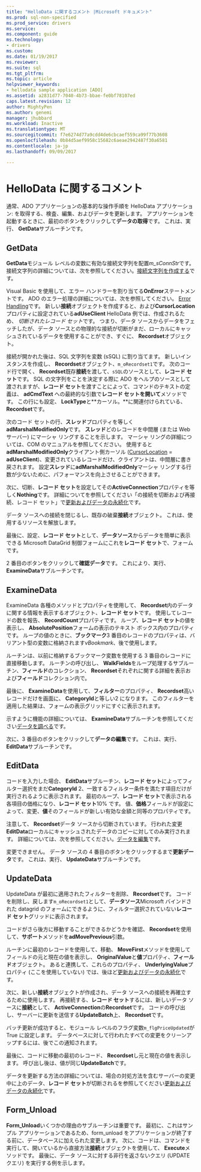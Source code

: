 ```yaml
---
title: "HelloData に関するコメント |Microsoft ドキュメント"
ms.prod: sql-non-specified
ms.prod_service: drivers
ms.service: 
ms.component: guide
ms.technology:
- drivers
ms.custom: 
ms.date: 01/19/2017
ms.reviewer: 
ms.suite: sql
ms.tgt_pltfrm: 
ms.topic: article
helpviewer_keywords:
- hellodata sample application [ADO]
ms.assetid: a2831d77-7040-4b73-bbae-fe0bf78107ed
caps.latest.revision: 12
author: MightyPen
ms.author: genemi
manager: jhubbard
ms.workload: Inactive
ms.translationtype: MT
ms.sourcegitcommit: f7e6274d77a9cdd4de6cbcaef559ca99f77b3608
ms.openlocfilehash: 0b84d5aef9958c15682c6aeae2942487f30a6581
ms.contentlocale: ja-jp
ms.lasthandoff: 09/09/2017

---
```

# <a name="comments-on-hellodata"></a>HelloData に関するコメント
通常、ADO アプリケーションの基本的な操作手順を HelloData アプリケーション: を取得する、検査、編集、およびデータを更新します。 アプリケーションを起動するときに、最初のボタンをクリックして**データの取得**です。 これは、実行、 **GetData**サブルーチンです。  
  
## <a name="getdata"></a>GetData  
 **GetData**モジュール レベルの変数に有効な接続文字列を配置*m_sConnStr*です。 接続文字列の詳細については、次を参照してください。[接続文字列を作成する](../../../ado/guide/data/creating-a-connection-string.md)です。  
  
 Visual Basic を使用して、エラー ハンドラーを割り当てる**OnError**ステートメントです。 ADO のエラー処理の詳細については、次を参照してください。 [Error Handling](../../../ado/guide/data/error-handling.md)です。 新しい**接続**オブジェクトを作成すると、および**CursorLocation**プロパティに設定されている**adUseClient** HelloData 例では、作成されるため、 *切断されたレコード セット*です。 つまり、データ ソースからデータをフェッチしたが、データ ソースとの物理的な接続が切断がまだ、ローカルにキャッシュされているデータを使用することができ、すぐに、 **Recordset**オブジェクト。  
  
 接続が開かれた後は、SQL 文字列を変数 (sSQL) に割り当てます。 新しいインスタンスを作成し、 **Recordset**オブジェクト、`m_oRecordset1`です。 次のコード行で開く、 **Recordset**既存**接続**を渡して、`sSQL`のソースとして、**レコード セット**です。 SQL の文字列をことを決定する際に ADO をヘルプのソースとして渡されますが、**レコード セット**を渡すことによって、コマンドのテキストの定義は、 **adCmdText** への最終的な引数で**レコード セットを開いて**メソッドです。 この行にも設定、 **LockType**と**カーソル。**に関連付けられている、 **Recordset**です。  
  
 次のコード セットの行、**スレッド**プロパティを等しく**adMarshalModifiedOnly**です。 **スレッド**どのレコードを中間層 (または Web サーバー) にマーシャ リングすることを示します。 マーシャ リングの詳細については、COM のマニュアルを参照してください。 使用すると**adMarshalModifiedOnly**クライアント側カーソル ([CursorLocation](../../../ado/reference/ado-api/cursorlocation-property-ado.md) = **adUseClient**)、変更されているレコードだけ、クライアントは、中間層に書き戻されます。 設定**スレッド**に**adMarshalModifiedOnly**マーシャ リングする行数が少ないために、パフォーマンスを向上させることができます。  
  
 次に、切断、**レコード セット**を設定してその**ActiveConnection**プロパティを等しく**Nothing**です。 詳細についてを参照してください「の接続を切断および再接続、レコード セット」で[更新およびデータの永続化](../../../ado/guide/data/updating-and-persisting-data.md)です。  
  
 データ ソースへの接続を閉じるし、既存の破棄**接続**オブジェクト。 これは、使用するリソースを解放します。  
  
 最後に、設定、**レコード セット**として、**データソース**からデータを簡単に表示できる Microsoft DataGrid 制御フォームにこれを**レコード セット**で、フォームです。  
  
 2 番目のボタンをクリックして**確認データ**です。 これにより、実行、 **ExamineData**サブルーチンです。  
  
## <a name="examinedata"></a>ExamineData  
 ExamineData 各種のメソッドとプロパティを使用して、 **Recordset**内のデータに関する情報を表示するオブジェクト、**レコード セット**です。 使用してレコードの数を報告、 **RecordCount**プロパティです。 ループ、**レコード セット**の値を表示し、 **AbsolutePosition**フォームの表示のテキスト ボックス内のプロパティです。 ループの値のときに、**ブックマーク**3 番目のレコードのプロパティは、バリアント型の変数に格納されます*vBookmark*、後で使用します。  
  
 ルーチンは、以前に格納するブックマーク変数を使用する 3 番目のレコードに直接移動します。 ルーチンの呼び出し、 **WalkFields**をループ処理するサブルーチン、**フィールド**のコレクション、 **Recordset**それぞれに関する詳細を表示および**フィールド**コレクション内で。  
  
 最後に、 **ExamineData**を使用して、**フィルター**のプロパティ、 **Recordset**高いレコードだけを画面に、 **CategoryId**と等しい2 になります。 このフィルターを適用した結果は、フォームの表示グリッドにすぐに表示されます。  
  
 示すように機能の詳細については、 **ExamineData**サブルーチンを参照してください[データを調べる](../../../ado/guide/data/examining-data.md)です。  
  
 次に、3 番目のボタンをクリックして**データの編集**です。 これは、実行、 **EditData**サブルーチンです。  
  
## <a name="editdata"></a>EditData  
 コードを入力した場合、 **EditData**サブルーチン、**レコード セット**によってフィルター選択をまだ**CategoryId** 2、一致するフィルター条件を満たす項目だけが実行されるように表示されます。 最初のループ、**レコード セット**で表示される各項目の価格になり、**レコード セット**10% です。 値、**価格**フィールドが設定によって、変更、**値**そのフィールドが新しい有効な金額と同等のプロパティです。  
  
 注意して、 **Recordset**データ ソースから切断されています。 行われた変更**EditData**ローカルにキャッシュされたデータのコピーに対してのみ実行されます。 詳細については、次を参照してください。[データを編集](../../../ado/guide/data/editing-data.md)です。  
  
 変更できません。 データ ソースの 4 番目のボタンをクリックするまで**更新データ**です。 これは、実行、 **UpdateData**サブルーチンです。  
  
## <a name="updatedata"></a>UpdateData  
 UpdateData が最初に適用されたフィルターを削除、 **Recordset**です。 コードを削除し、戻します`m_oRecordset1`として、**データソース**Microsoft バインドされた datagrid のフォームにできるように、フィルター選択されていない**レコード セット**グリッドに表示されます。  
  
 コードがさら後方に移動することができるかどうかを確認、 **Recordset**を使用して、**サポート**メソッドを**adMovePrevious**引数。  
  
 ルーチンに最初のレコードを使用して、移動、 **MoveFirst**メソッドを使用してフィールドの元と現在の値を表示し、 **OriginalValue**と**値**プロパティ、**フィールド**オブジェクト。 あると連携して、これらのプロパティ、 **UnderlyingValue**プロパティ (ここを使用していない) では、後ほど[更新およびデータの永続化](../../../ado/guide/data/updating-and-persisting-data.md)です。  
  
 次に、新しい**接続**オブジェクトが作成され、データ ソースへの接続を再確立するために使用します。 再接続する、**レコード セット**するには、新しいデータ ソースに**接続**として、 **ActiveConnection**の**Recordset**です。 コードの呼び出し、サーバーに更新を送信する**UpdateBatch**上、 **Recordset**です。  
  
 バッチ更新が成功すると、モジュール レベルのフラグ変数`m_flgPriceUpdated`が True に設定します。 データベースに対して行われたすべての変更をクリーンアップするには、後でこの通知されます。  
  
 最後に、コードに移動の最初のレコード、 **Recordset**し元と現在の値を表示します。 呼び出し後は、値が同じ**UpdateBatch**です。  
  
 データを更新する方法の詳細については、場合の対処方法を含むサーバーの変更中に上のデータ、**レコード セット**が切断されるを参照してください[更新およびデータの永続化](../../../ado/guide/data/updating-and-persisting-data.md)です。  
  
## <a name="formunload"></a>Form_Unload  
 **Form_Unload**いくつかの理由のサブルーチンは重要です。 最初に、これはサンプル アプリケーションであるため、form_unload をアプリケーションが終了する前に、データベースに加えられた変更します。 次に、コードは、コマンドを実行して、開いているから直接方法**接続**オブジェクトを使用して、 **Execute**メソッドです。 最後に、データ ソースに対する非行を返さないクエリ (UPDATE クエリ) を実行する例を示します。

